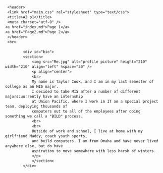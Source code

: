 
<html lang="en">

     <header> 
	 <link href="main.css" rel="stylesheet" type="text/css">
	 <title>A2 p1</title>
 	 <meta charset="utf-8" />	 
	<a href="index.md">Page 1</a>
	<a href="Page2.md">Page 2</a>
	 </header>
	 <br>

			<div id="bio">
			<section>
				<img src="Me.jpg" alt="profile picture" height="210" width="210" align="left" hspace="30" />
				<p align="center">
				<br>
				My name is Taylor Cook, and I am in my last semester of college as an MIS major.  
				I decided to take MIS after a number of different majorscuurrently have an internship 
				at Union Pacific, where I work in IT on a special project team, deploying thousands of 
				computers out to all of the employees after doing something we call a "BILD" process.  
				<br>
				<br>
				Outside of work and school, I live at home with my girlfriend Maddy, coach youth sports, 
				and build computers. I am from Omaha and have never lived anywhere else, but do have 
				aspiration to move somewhere with less harsh of winters. 
				</p>
				</section>
			</div>

</html>
